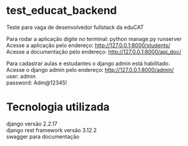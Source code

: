 # test_educat_backend
Teste para vaga de desenvolvedor fullstack da eduCAT

Para rodar a aplicação digite no terminal: python manage.py runserver <br/> 
Acesse a aplicação pelo endereço: http://127.0.0.1:8000/students/ <br/>
Acesse a documentação pelo endereço: http://127.0.0.1:8000/api_doc/ <br/>

Para cadastrar aulas e estudantes o django admin está habilitado. <br/>
Acesse o django admin pelo endereço: http://127.0.0.1:8000/admin/ <br/>
user: admin </br>
password: Adm@12345!

# Tecnologia utilizada
django versão 2.2.17 <br/>
django rest framework versão 3.12.2 <br/>
swagger para documentação

